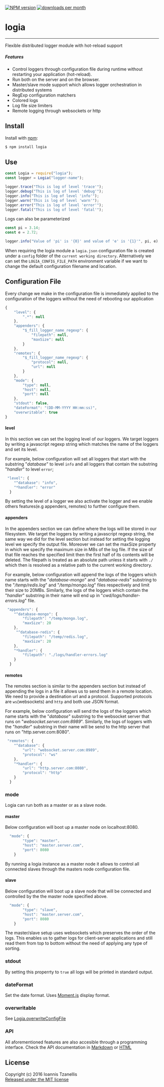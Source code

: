[![NPM version](http://img.shields.io/npm/v/logia.svg)](https://www.npmjs.org/package/logia)
[![downloads per month](http://img.shields.io/npm/dm/logia.svg)](https://www.npmjs.org/package/logia)
# logia
-----------
Flexible distributed logger module with hot-reload support

##### Features
* Control loggers through configuration file during runtime without restarting your application (hot-reload).
* Run both on the server and on the browser.
* Master/slave mode support which allows logger orchestration in distributed systems
* RegExp configuration matchers
* Colored logs
* Log file size limiters
* Remote logging through websockets or http

## Install
 Install with [npm](npmjs.org):
```bash
$ npm install logia
```
## Use
```javascript
const Logia = require("logia");
const logger = Logia("logger-name");

logger.trace("This is log of level 'trace'");
logger.debug("This is log of level 'debug'");
logger.info("This is log of level 'info'");
logger.warn("This is log of level 'warn'");
logger.error("This is log of level 'error'");
logger.fatal("This is log of level 'fatal'");

```

Logs can also be parameterized
```javascript
const pi = 3.14;
const e = 2.72;

logger.info("Value of 'pi' is '{0}' and value of 'e' is '{1}'", pi, e);
```

When requiring the logia module a ```logia.json``` configuration file is created under a ```config``` folder of the ```current working directory```.
Alternatively we can set the ```LOGIA_CONFIG_FILE_PATH``` environment variable if we want to change the default configuration filename and location.

## Configuration File
Every change we make in the configuration file is immediately applied to the configuration of the loggers without the need of rebooting our application


```javascript
{
    "level": {
        ".*": null
    },
    "appenders": {
        "$_fill_logger_name_regexp": {
            "filepath": null,
            "maxSize": null
        }
    },
    "remotes": {
        "$_fill_logger_name_regexp": {
            "protocol": null,
            "url": null
        }
    },
    "mode": {
        "type": null,
        "host": null,
        "port": null
    },
    "stdout": false,
    "dateFormat": "(DD-MM-YYYY HH:mm:ss)",
    "overwritable": true
}
```

#### level
In this section we can set the logging level of our loggers. We target loggers by writing a javascript regexp string which matches the name of the loggers and set its level.

For example, below configuration will set all loggers that start with the substring "_database_" to level ```info``` and all loggers that contain the substring "_handler_" to level ```error```;

```javascript
 "level": {
    "^database": "info",
    "*handler": "error"
  }
```

By setting the level of a logger we also activate the logger and we enable others features(e.g appenders, remotes) to further configure them.

#### appenders
In the appenders section we can define where the logs will be stored in our filesystem. We target the loggers by writing a javascript regexp string, the same way we did for the level section but instead for setting the logging level we specify the output file. Moreover we can set the maxSize property in which we specify the maximum size in MBs of the log file. If the size of that file reaches the specified limit then the first half of its contents will be deleted. The filepath is treated as an absolute path unless it starts with ```./``` which then is resolved as a relative path to the current working directory.

For example, below configuration will append the logs of the loggers which name starts with the "_database-mongo_" and "_database-redis_" substring to the "_/temp/redis.log_" and "_/temp/mongo.log_" files respectively and limit their size to 20MBs. Similarly, the logs of the loggers which contain the "_handler_" substring in their name will end up in "_cwd/logs/handler-errors.log_" file.

```javascript
 "appenders": {
    "^database-mongo": {
        "filepath": "/temp/mongo.log",
        "maxSize": 20
    },
     "^database-redis": {
        "filepath": "/temp/redis.log",
        "maxSize": 20
    },
    "*handler": {
        "filepath": "./logs/handler-errors.log"
    }
  }
```

#### remotes
The remotes section is similar to the appenders section but instead of appending the logs in a file it allows us to send them in a remote location. We need to provide a destination url and a protocol. Supported protocols are ```ws```(websockets) and ```http``` and both use JSON format.

For example, below configuration will send the logs of the loggers which name starts with the "_database_" substring to the websocket server that runs on "_websocket.server.com:8989_". Similarly, the logs of loggers with the "_handler_" substring in their name will be send to the http server that runs on "http.server.com:8080".

```javascript
 "remotes": {
    "^database": {
        "url": "websocket.server.com:8989",
        "protocol": "ws"
    },
    "*handler": {
        "url": "http.server.com:8080",
        "protocol": "http"
    }
  }
```

### mode
Logia can run both as a master or as a slave node.

#### master
Below configuration will boot up a master node on localhost:8080.
```javascript
  "mode": {
        "type": "master",
        "host": "master.server.com",
        "port": 8080
    }
```
By running a logia instance as a master node it allows to control all connected slaves through the masters node configuration file.

#### slave
Below configuration will boot up a slave node that will be connected and controlled by the the master node specified above.
```javascript
  "mode": {
        "type": "slave",
        "host": "master.server.com",
        "port": 8080
    }
```
The master/slave setup uses websockets which preserves the order of the logs. This enables us to gather logs for client-server applications and still read them from top to bottom without the need of applying any type of sorting.

### stdout
By setting this properrty to ```true``` all logs will be printed in standard output.

### dateFormat
Set the date format. Uses [Moment.js](https://momentjs.com/docs/#/displaying/) display format.

### overwritable
See [Logia.overwriteConfigFile](https://htmlpreview.github.io/?https://github.com/jahnestacado/logia/blob/master/docs/api.html/index.html#LogiaoverwriteConfigFile)

### API
All aforementioned features are also accesible through a programming interface.
Check the API documentation in [Markdown](docs/api.md) or [HTML](https://htmlpreview.github.io/?https://github.com/jahnestacado/logia/blob/master/docs/api.html/index.html)


## License
Copyright (c) 2016 Ioannis Tzanellis<br>
[Released under the MIT license](https://github.com/jahnestacado/chunk2json/blob/master/LICENSE)
